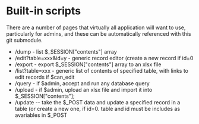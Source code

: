 # Built-in scripts

There are a number of pages that virtually all application will want to use, particularly for admins, and these can be automatically referenced with this git submodule.

* /dump - list $_SESSION["contents"] array
* /edit?table=xxx&id=y - generic record editor (create a new record if id=0
* /export - export $_SESSION["contents"] array to an xlsx file
* /list?table=xxx - generic list of contents of specified table, with links to edit records if $can_edit
* /query - if $admin, accept and run any database query
* /upload - if $admin, upload an xlsx file and import it into $_SESSION["contents"];
* /update -- take the $_POST data and update a specified record in a table (or create a new one, if id=0. table and id must be includes as avariables in $_POST
